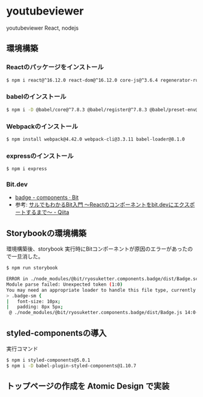# youtubeviewer
youtubeviewer React, nodejs

## 環境構築

### Reactのパッケージをインストール

```sh
$ npm i react@^16.12.0 react-dom@^16.12.0 core-js@^3.6.4 regenerator-runtime@^0.13.3 prop-types@^15.7.2
```

### babelのインストール

```sh
$ npm i -D @babel/core@^7.8.3 @babel/register@^7.8.3 @babel/preset-env@^7.8.3 @babel/preset-react@^7.8.3 @babel/cli@^7.8.3
```

### Webpackのインストール

```sh
$ npm install webpack@4.42.0 webpack-cli@3.3.11 babel-loader@8.1.0
```

### expressのインストール

```sh
$ npm i express
```

### Bit.dev

* [badge \- components · Bit](https://bit.dev/ryosuketter/components/badge?example=5f4bd02f7811390019b70e03)
* 参考: [サルでもわかるBit入門 〜Reactのコンポーネントをbit\.devにエクスポートするまで〜 \- Qiita](https://qiita.com/yahooshiken/items/fec4670211662e54bf93)

## Storybookの環境構築

環境構築後、storybook 実行時にBitコンポーネントが原因のエラーがあったので一旦消した。

```sh
$ npm run storybook

ERROR in ./node_modules/@bit/ryosuketter.components.badge/dist/Badge.scss 1:0
Module parse failed: Unexpected token (1:0)
You may need an appropriate loader to handle this file type, currently no loaders are configured to process this file. See https://webpack.js.org/concepts#loaders
> .badge-sm {
|   font-size: 10px;
|   padding: 8px 5px;
 @ ./node_modules/@bit/ryosuketter.components.badge/dist/Badge.js 14:0-23
```

## styled-componentsの導入

実行コマンド

```sh
$ npm i styled-components@5.0.1
$ npm i -D babel-plugin-styled-components@1.10.7
```

## トップページの作成を Atomic Design で実装

